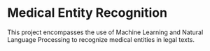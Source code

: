 # Medical Entity Recognition
This project encompasses the use of Machine Learning and Natural Language Processing to recognize medical entities in legal texts.
